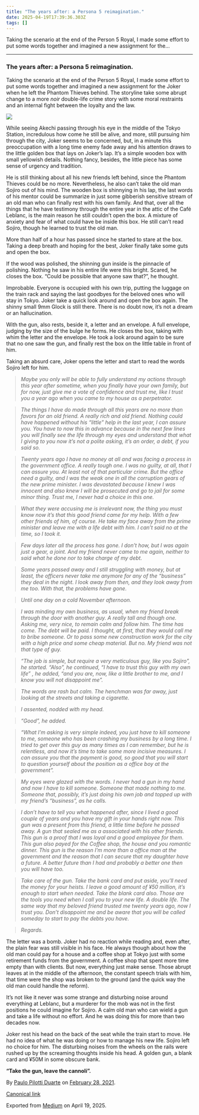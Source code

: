 ```yaml
---
title: "The years after: a Persona 5 reimagination."
date: 2025-04-19T17:39:36.303Z
tags: []
---
```


Taking the scenario at the end of the Person 5 Royal, I made some effort to put some words together and imagined a new assignment for the…

* * *

### The years after: a Persona 5 reimagination.

Taking the scenario at the end of the Person 5 Royal, I made some effort to put some words together and imagined a new assignment for the Joker when he left the Phantom Thieves behind. The storyline take some abrupt change to a more _noir_ double-life crime story with some moral restraints and an internal fight between the loyalty and the law.

![](https://cdn-images-1.medium.com/max/2560/1*P0mkk3tQ4W0gEi-9fz8F8Q.jpeg)

While seeing Akechi passing through his eye in the middle of the Tokyo Station, incredulous how come he still be alive, and more, still pursuing him through the city, Joker seems to be concerned, but, in a minute this preoccupation with a long time enemy fade away and his attention draws to the little golden box that lays on Joker’s lap. It’s a simple wooden box with small yellowish details. Nothing fancy, besides, the little piece has some sense of urgency and tradition.

He is still thinking about all his new friends left behind, since the Phantom Thieves could be no more. Nevertheless, he also can’t take the old man Sojiro out of his mind. The wooden box is shinnying in his lap, the last words of his mentor could be summarize in just some gibberish sensitive stream of an old man who can finally rest with his own family. And that, over all the things that he have testimony through the entire year in the attic of the Café Leblanc, is the main reason he still couldn’t open the box. A mixture of anxiety and fear of what could have be inside this box. He still can’t read Sojiro, though he learned to trust the old man.

More than half of a hour has passed since he started to stare at the box. Taking a deep breath and hoping for the best, Joker finally take some guts and open the box.

If the wood was polished, the shinning gun inside is the pinnacle of polishing. Nothing he saw in his entire life were this bright. Scared, he closes the box. “Could be possible that anyone saw that?”, he thought.

Improbable. Everyone is occupied with his own trip, putting the luggage on the train rack and saying the last goodbyes for the beloved ones who will stay in Tokyo. Joker take a quick look around and open the box again. The shinny small 9mm Glock is still there. There is no doubt now, it’s not a dream or an hallucination.

With the gun, also rests, beside it, a letter and an envelope. A full envelope, judging by the size of the bulge he forms. He closes the box, taking with whim the letter and the envelope. He took a look around again to be sure that no one saw the gun, and finally rest the box on the little table in front of him.

Taking an absurd care, Joker opens the letter and start to read the words Sojiro left for him.

> _Maybe you only will be able to fully understand my actions through this year after sometime, when you finally have your own family, but for now, just give me a vote of confidence and trust me, like I trust you a year ago when you came to my house as a perpetrator._

> _The things I have do made through all this years are no more than favors for an old friend. A really rich and old friend. Nothing could have happened without his “little” help in the last year, I can assure you. You have to now this in advance because in the next few lines you will finally see the life through my eyes and understand that what I giving to you now it’s not a polite asking, it’s an order, a debt, if you said so._

> _Twenty years ago I have no money at all and was facing a process in the government office. A really tough one. I was no guilty, at all, that I can assure you. At least not of that particular crime. But the office need a guilty, and I was the weak one in all the corruption gears of the new prime minister. I was devastated because I knew I was innocent and also knew I will be prosecuted and go to jail for some minor thing. Trust me, I never had a choice in this one._

> _What they were accusing me is irrelevant now, the thing you must know now it’s that this good friend came for my help. With a few other friends of him, of course. He take my face away from the prime minister and leave me with a life debt with him. I can’t said no at the time, so I took it._

> _Few days later all the process has gone. I don’t how, but I was again just a gear, a joint. And my friend never came to me again, neither to said what he done nor to take charge of my debt._

> _Some years passed away and I still struggling with money, but at least, the officers never take me anymore for any of the “business” they deal in the night. I look away from then, and they look away from me too. With that, the problems have gone._

> _Until one day on a cold November afternoon._

> _I was minding my own business, as usual, when my friend break through the door with another guy. A really tall and though one. Asking me, very nice, to remain calm and follow him. The time has come. The debt will be paid. I thought, at first, that they would call me to bribe someone. Or to pass some new construction work for the city with a high price and some cheap material. But no. My friend was not that type of guy._

> _“The job is simple, but require a very meticulous guy, like you Sojiro”, he started. “Also”, he continued, “I have to trust this guy with my own life” , he added, “and you are, now, like a little brother to me, and I know you will not disappoint me”._

> _The words are rash but calm. The henchman was far away, just looking at the streets and taking a cigarette._

> _I assented, nodded with my head._

> _“Good”, he added._

> _“What I’m asking is very simple indeed, you just have to kill someone to me, someone who has been crashing my business by a long time. I tried to get over this guy as many times as I can remember, but he is relentless, and now it’s time to take some more incisive measures. I can assure you that the payment is good, so good that you will start to question yourself about the position as a office boy at the government”._

> _My eyes were glazed with the words. I never had a gun in my hand and now I have to kill someone. Someone that made nothing to me. Someone that, possibly, it’s just doing his own job and topped up with my friend’s “business”, as he calls._

> _I don’t have to tell you what happened after, since I lived a good couple of years and you have my gift in your hands right now. This gun was a present from this friend, a little time before he passed away. A gun that sealed me as a associated with his other friends. This gun is a proof that I was loyal and a good employee for them. This gun also payed for the Coffee shop, the house and you romantic dinner. This gun is the reason I’m more than a office man at the government and the reason that I can secure that my daughter have a future. A better future than I had and probably a better one then you will have too._

> _Take care of the gun. Take the bank card and put aside, you’ll need the money for your heists. I leave a good amount of ¥50 million, it’s enough to start when needed. Take the blank card also. Those are the tools you need when I call you to your new life. A double life. The same way that my beloved friend trusted me twenty years ago, now I trust you. Don’t disappoint me and be aware that you will be called someday to start to pay the debts you have._

> _Regards._

The letter was a bomb. Joker had no reaction while reading and, even after, the plain fear was still visible in his face. He always though about how the old man could pay for a house and a coffee shop at Tokyo just with some retirement funds from the government. A coffee shop that spent more time empty than with clients. But now, everything just make sense. Those abrupt leaves at in the middle of the afternoon, the constant speech trials with him, that time were the shop was broken to the ground (and the quick way the old man could handle the reform).

It’s not like it never was some strange and disturbing noise around everything at Leblanc, but a murderer for the mob was not in the first positions he could imagine for Sojiro. A calm old man who can wield a gun and take a life without no effort. And he was doing this for more than two decades now.

Joker rest his head on the back of the seat while the train start to move. He had no idea of what he was doing or how to manage his new life. Sojiro left no choice for him. The disturbing noises from the wheels on the rails were rushed up by the screaming thoughts inside his head. A golden gun, a blank card and ¥50M in some obscure bank.

**“Take the gun, leave the cannoli”.**

By [Paulo Pilotti Duarte](https://medium.com/@paulopilotti) on [February 28, 2021](https://medium.com/p/fa2ef1dc68eb).

[Canonical link](https://medium.com/@paulopilotti/the-years-after-a-persona-5-reimagination-fa2ef1dc68eb)

Exported from [Medium](https://medium.com) on April 19, 2025.